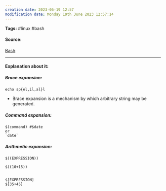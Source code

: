 ```yaml
---
creation date: 2023-06-19 12:57
modification date: Monday 19th June 2023 12:57:14
---
```


**Tags:** #linux #bash 

#### Source:
[Bash](https://tldp.org/LDP/Bash-Beginners-Guide/html/sect_03_04.html)

--------------------------------------

#### Explanation about it:

##### Brace expansion:

```
echo sp{el,il,al}l
```

* Brace expansion is a mechanism by which arbitrary string may be generated.


##### Command expansion:

```
$(command) #$date
or
`date`
```


##### Arithmetic expansion:

```
$((EXPRESSION))

$((10+15))


$[EXPRESSION]
$[35+45]
```